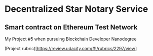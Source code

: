 # Decentralized Star Notary Service
## Smart contract on Ethereum Test Network

My Project #5 when pursuing Blockchain Developer Nanodegree

(Project rubric)[https://review.udacity.com/#!/rubrics/2297/view]